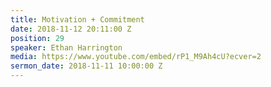 ```yaml
---
title: Motivation + Commitment
date: 2018-11-12 20:11:00 Z
position: 29
speaker: Ethan Harrington
media: https://www.youtube.com/embed/rP1_M9Ah4cU?ecver=2
sermon_date: 2018-11-11 10:00:00 Z
---
```


